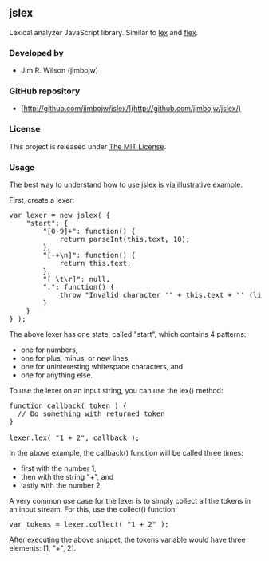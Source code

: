 ## jslex

Lexical analyzer JavaScript library.  Similar to [lex](http://en.wikipedia.org/wiki/Lex_%28software%29) and [flex](http://en.wikipedia.org/wiki/Flex_lexical_analyser).

### Developed by
* Jim R. Wilson (jimbojw)

### GitHub repository
* [http://github.com/jimbojw/jslex/](http://github.com/jimbojw/jslex/)

### License
This project is released under [The MIT License](http://www.opensource.org/licenses/mit-license.php).

### Usage

The best way to understand how to use jslex is via illustrative example.

First, create a lexer:

<pre class="sh_javascript">
var lexer = new jslex( {
    "start": {
        "[0-9]+": function() {
            return parseInt(this.text, 10);
        },
        "[-+\n]": function() {
            return this.text;
        },
        "[ \t\r]": null,
        ".": function() {
            throw "Invalid character '" + this.text + "' (line:" + (1 + this.line) + ", column:" + this.column + ")";
        }
    }
} );
</pre>

The above lexer has one state, called "start", which contains 4 patterns:

* one for numbers,
* one for plus, minus, or new lines,
* one for uninteresting whitespace characters, and 
* one for anything else.

To use the lexer on an input string, you can use the lex() method:

<pre class="sh_javascript">
function callback( token ) {
  // Do something with returned token
}

lexer.lex( "1 + 2", callback );
</pre>

In the above example, the callback() function will be called three times:

* first with the number 1, 
* then with the string "+", and
* lastly with the number 2.

A very common use case for the lexer is to simply collect all the tokens in an input stream.  For this, use the collect() function:

<pre class="sh_javascript">
var tokens = lexer.collect( "1 + 2" );
</pre>

After executing the above snippet, the tokens variable would have three elements: [1, "+", 2].


